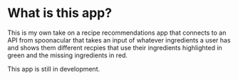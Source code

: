 # What is this app?

This is my own take on a recipe recommendations app that connects to an API from spoonacular that takes an input of whatever ingredients a user has and shows
them different recpies that use their ingredients highlighted in green and the missing ingredients in red.

This app is still in development.
